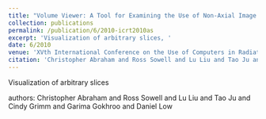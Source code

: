 ```yaml
---
title: "Volume Viewer: A Tool for Examining the Use of Non-Axial Image Planes in Treatment Planning"
collection: publications
permalink: /publication/6/2010-icrt2010as
excerpt: 'Visualization of arbitrary slices, '
date: 6/2010
venue: 'XVth International Conference on the Use of Computers in Radiation Therapy'
citation: 'Christopher Abraham and Ross Sowell and Lu Liu and Tao Ju and Cindy Grimm and Garima Gokhroo and Daniel Low'
---
```

Visualization of arbitrary slices

authors: Christopher Abraham and Ross Sowell and Lu Liu and Tao Ju and Cindy Grimm and Garima Gokhroo and Daniel Low